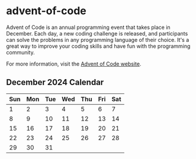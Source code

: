 # advent-of-code

Advent of Code is an annual programming event that takes place in December. Each day, a new coding challenge is released, and participants can solve the problems in any programming language of their choice. It's a great way to improve your coding skills and have fun with the programming community.

For more information, visit the [Advent of Code website](https://adventofcode.com/).

## December 2024 Calendar

| Sun | Mon | Tue | Wed | Thu | Fri | Sat |
|-----|-----|-----|-----|-----|-----|-----|
| 1   | 2   | 3   | 4   | 5   | 6   | 7   |
| 8   | 9   | 10  | 11  | 12  | 13  | 14  |
| 15  | 16  | 17  | 18  | 19  | 20  | 21  |
| 22  | 23  | 24  | 25  | 26  | 27  | 28  |
| 29  | 30  | 31  |     |     |     |     |
